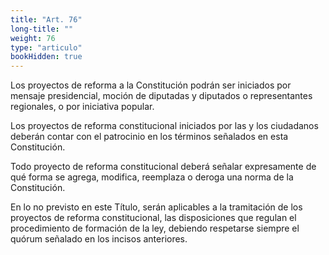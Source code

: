 ```yaml
---
title: "Art. 76"
long-title: ""
weight: 76
type: "articulo"
bookHidden: true
---
```

Los proyectos de reforma a la Constitución podrán ser iniciados por mensaje presidencial, moción de diputadas y diputados o representantes regionales, o por iniciativa popular.
 
Los proyectos de reforma constitucional iniciados por las y los ciudadanos deberán contar con  el patrocinio en los términos señalados en esta Constitución.

Todo proyecto de reforma constitucional deberá señalar expresamente de qué forma se agrega, modifica, reemplaza o deroga una norma de la Constitución.

En lo no previsto en este Título, serán aplicables a la tramitación de los proyectos de reforma constitucional, las disposiciones que regulan el procedimiento de formación de la ley, debiendo respetarse siempre el quórum señalado en los incisos anteriores.
